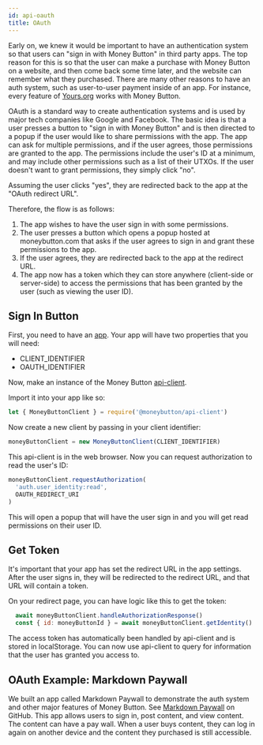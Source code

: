 ```yaml
---
id: api-oauth
title: OAuth
---
```


Early on, we knew it would be important to have an authentication system so that users can "sign in with Money Button" in third party apps. The top reason for this is so that the user can make a purchase with Money Button on a website, and then come back some time later, and the website can remember what they purchased. There are many other reasons to have an auth system, such as user-to-user payment inside of an app. For instance, every feature of [Yours.org](https://www.yours.org) works with Money Button.

OAuth is a standard way to create authentication systems and is used by major tech companies like Google and Facebook. The basic idea is that a user presses a button to "sign in with Money Button" and is then directed to a popup if the user would like to share permissions with the app. The app can ask for multiple permissions, and if the user agrees, those permissions are granted to the app. The permissions include the user's ID at a minimum, and may include other permissions such as a list of their UTXOs. If the user doesn't want to grant permissions, they simply click "no".

Assuming the user clicks "yes", they are redirected back to the app at the "OAuth redirect URL".

Therefore, the flow is as follows:

1. The app wishes to have the user sign in with some permissions.
2. The user presses a button which opens a popup hosted at moneybutton.com that asks if the user agrees to sign in and grant these permissions to the app.
3. If the user agrees, they are redirected back to the app at the redirect URL.
4. The app now has a token which they can store anywhere (client-side or server-side) to access the permissions that has been granted by the user (such as viewing the user ID).

Sign In Button
--------------

First, you need to have an [app](api-apps.md). Your app will have two properties that you will need:
* CLIENT_IDENTIFIER
* OAUTH_IDENTIFIER

Now, make an instance of the Money Button [api-client](api-client.html).

Import it into your app like so:
``` javascript
let { MoneyButtonClient } = require('@moneybutton/api-client')
```

Now create a new client by passing in your client identifier:
``` javascript
moneyButtonClient = new MoneyButtonClient(CLIENT_IDENTIFIER)
```

This api-client is in the web browser. Now you can request authorization to read the user's ID:

``` javascript
moneyButtonClient.requestAuthorization(
  'auth.user_identity:read',
  OAUTH_REDIRECT_URI
)
```

This will open a popup that will have the user sign in and you will get read permissions on their user ID.

Get Token
---------

It's important that your app has set the redirect URL in the app settings. After the user signs in, they will be redirected to the redirect URL, and that URL will contain a token.

On your redirect page, you can have logic like this to get the token:
``` javascript
  await moneyButtonClient.handleAuthorizationResponse()
  const { id: moneyButtonId } = await moneyButtonClient.getIdentity()
```

The access token has automatically been handled by api-client and is stored in localStorage. You can now use api-client to query for information that the user has granted you access to.

OAuth Example: Markdown Paywall
-------------------------------

We built an app called Markdown Paywall to demonstrate the auth system and other
major features of Money Button. See [Markdown
Paywall](https://github.com/moneybutton/markdown-paywall) on GitHub. This app
allows users to sign in, post content, and view content. The content can have a
pay wall. When a user buys content, they can log in again on another device and
the content they purchased is still accessible.
